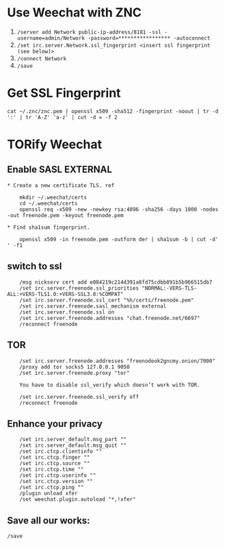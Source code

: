 # Use Weechat with ZNC

1. `/server add Network public-ip-address/8181 -ssl -username=admin/Network -password=***************** -autoconnect`
2. `/set irc.server.Network.ssl_fingerprint <insert ssl fingerprint (see below)>`
3. `/connect Network`
4. `/save`
 

# Get SSL Fingerprint
`cat ~/.znc/znc.pem | openssl x509 -sha512 -fingerprint -noout | tr -d ':' | tr 'A-Z' 'a-z' | cut -d = -f 2`

# TORify Weechat
## Enable SASL EXTERNAL

    * Create a new certificate TLS. ref
```
    mkdir ~/.weechat/certs
    cd ~/.weechat/certs
    openssl req -x509 -new -newkey rsa:4096 -sha256 -days 1000 -nodes -out freenode.pem -keyout freenode.pem
```
    * Find sha1sum fingerprint.
```
    openssl x509 -in freenode.pem -outform der | sha1sum -b | cut -d' ' -f1
```

## switch to ssl
```
    /msg nickserv cert add e084219c214d391a8fd75cdbb891b5b966515db7
    /set irc.server.freenode.ssl_priorities "NORMAL:-VERS-TLS-ALL:+VERS-TLS1.0:+VERS-SSL3.0:%COMPAT"
    /set irc.server.freenode.ssl_cert "%h/certs/freenode.pem"
    /set irc.server.freenode.sasl_mechanism external
    /set irc.server.freenode.ssl on
    /set irc.server.freenode.addresses "chat.freenode.net/6697"
    /reconnect freenode
```

## TOR
```
    /set irc.server.freenode.addresses "freenodeok2gncmy.onion/7000"
    /proxy add tor socks5 127.0.0.1 9050
    /set irc.server.freenode.proxy "tor"

    You have to disable ssl_verify which doesn’t work with TOR.

    /set irc.server.freenode.ssl_verify off
    /reconnect freenode
```

## Enhance your privacy
```
    /set irc.server_default.msg_part ""
    /set irc.server_default.msg_quit ""
    /set irc.ctcp.clientinfo ""
    /set irc.ctcp.finger ""
    /set irc.ctcp.source ""
    /set irc.ctcp.time ""
    /set irc.ctcp.userinfo ""
    /set irc.ctcp.version ""
    /set irc.ctcp.ping ""
    /plugin unload xfer
    /set weechat.plugin.autoload "*,!xfer"
```

## Save all our works:
```
/save
```
